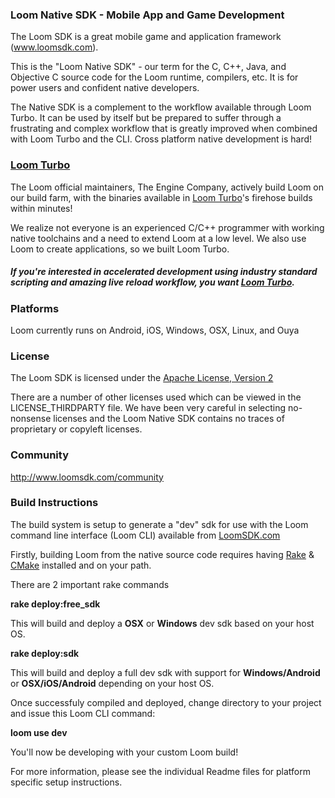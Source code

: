 ### Loom Native SDK - Mobile App and Game Development

The Loom SDK is a great mobile game and application framework (www.loomsdk.com). 

This is the "Loom Native SDK" - our term for the C, C++, Java, and Objective C source code for the Loom runtime, compilers, etc. It is for power users and confident native developers.

The Native SDK is a complement to the workflow available through Loom Turbo. It can be used by itself but be prepared to suffer through a frustrating and complex workflow that is greatly improved when combined with Loom Turbo and the CLI. Cross platform native development is hard!

### [Loom Turbo](http://www.loomsdk.com/plans) 

The Loom official maintainers, The Engine Company, actively build Loom on our build farm, with the binaries available in [Loom Turbo](http://www.loomsdk.com/plans)'s firehose builds within minutes!

We realize not everyone is an experienced C/C++ programmer with working native toolchains and a need to extend Loom at a low level.  We also use Loom to create applications, so we built Loom Turbo.

##### If you're interested in accelerated development using industry standard scripting and amazing live reload workflow, you want [Loom Turbo](http://www.loomsdk.com/plans).

### Platforms

Loom currently runs on Android, iOS, Windows, OSX, Linux, and Ouya

### License

The Loom SDK is licensed under the [Apache License, Version 2](http://www.apache.org/licenses/LICENSE-2.0.html) 

There are a number of other licenses used which can be viewed in the LICENSE_THIRDPARTY file.  We have been very careful in selecting no-nonsense licenses and the Loom Native SDK contains no traces of proprietary or copyleft licenses.  

### Community

http://www.loomsdk.com/community 

### Build Instructions

The build system is setup to generate a "dev" sdk for use with the Loom command line interface (Loom CLI) available from [LoomSDK.com](http://www.loomsdk.com)

Firstly, building Loom from the native source code requires having [Rake](https://github.com/jimweirich/rake) & [CMake](http://www.cmake.org) installed and on your path.

There are 2 important rake commands

**rake deploy:free_sdk** 

This will build and deploy a **OSX** or **Windows** dev sdk based on your host OS.

**rake deploy:sdk** 

This will build and deploy a full dev sdk with support for **Windows/Android** or **OSX/iOS/Android** depending on your host OS.

Once successfuly compiled and deployed, change directory to your project and issue this Loom CLI command:

**loom use dev**

You'll now be developing with your custom Loom build!

For more information, please see the individual Readme files for platform specific setup instructions.
